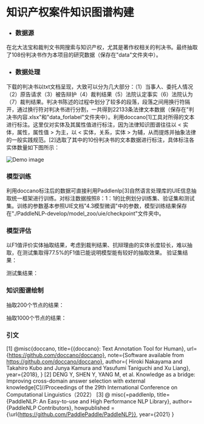 # 知识产权案件知识图谱构建

- ### 数据源

​		在北大法宝和裁判文书网搜索与知识产权，尤其是著作权相关的判决书。最终抽取了108份判决书作为本项目的研究数据（保存在"data"文件夹中）。

- ### 数据处理

​		下载的判决书以txt文档呈现，大致可以分为几大部分：（1）当事人、委托人情况（2）原告请求（3）被告辩护（4）裁判结果（5）法院认定事实（6）法院认为（7）裁判结果。判决书陈述的过程中划分了较多的段落，段落之间用换行符隔开，通过换行符对判决书进行分割，一共得到22133条法律文本数据（保存在"判决书内容.xlsx"和"data_forlabel"文件夹中）。
​		利用doccano[1]工具对所得的文本进行标注。这里仅对实体及其属性值进行标注，因为法律知识图谱往往以 < 实体，属性，属性值 > 为主，以 < 实体，关系，实体 > 为辅，从而提炼并抽象法律的一般实践规范。[2]选取了其中的10份判决书的文本数据进行标注，具体标注各实体数量如下图所示：

![Demo image](https://raw.githubusercontent.com/结果/entity.png)


### 模型训练

​		利用doccano标注后的数据可直接利用Paddlenlp[3]自然语言处理库的UIE信息抽取统一框架进行训练。对标注数据按照8：1：1的比例划分训练集、验证集和测试集。训练的参数基本参照UIE文档"4.3模型微调"中的参数，模型训练结果保存在"./PaddleNLP-develop/model_zoo/uie/checkpoint"文件夹中。

### 模型评估

以F1值评价实体抽取结果，考虑到裁判结果、抗辩理由的实体长度较长，难以抽取，在测试集取得77.5%的F1值已能说明模型能有较好的抽取效果。
验证集结果：



测试集结果：



### 知识图谱绘制

抽取200个节点的结果：



抽取1000个节点的结果：



### 引文

[1] @misc{doccano,
  title={{doccano}: Text Annotation Tool for Human},
  url={https://github.com/doccano/doccano},
  note={Software available from https://github.com/doccano/doccano},
  author={
    Hiroki Nakayama and
    Takahiro Kubo and
    Junya Kamura and
    Yasufumi Taniguchi and
    Xu Liang},
  year={2018},
}
[2] DENG Y, SHEN Y, YANG M, et al. Knowledge as a bridge: Improving cross-domain answer selection with external knowledge[C]//Proceedings of the 29th International Conference on Computational Linguistics（2022）
[3] @ misc{=paddlenlp,
    title={PaddleNLP: An Easy-to-use and High Performance NLP Library},
    author={PaddleNLP Contributors},
    howpublished = {\url{https://github.com/PaddlePaddle/PaddleNLP}},
    year={2021}
}
